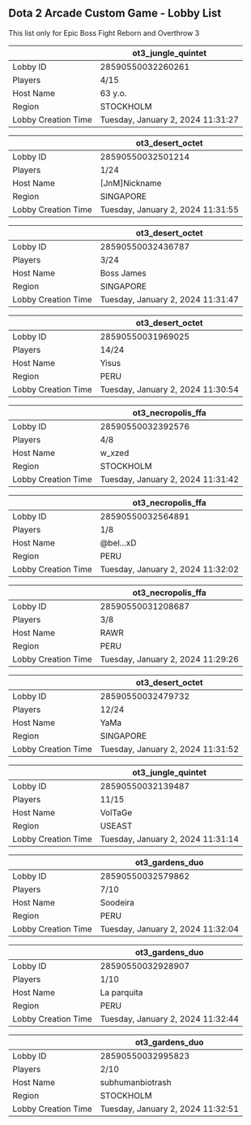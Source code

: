 ## Dota 2 Arcade Custom Game - Lobby List

This list only for Epic Boss Fight Reborn and Overthrow 3

|  | ot3_jungle_quintet |
| ------ | ------ |
| Lobby ID | 28590550032260261 |
| Players | 4/15 |
| Host Name | 63 y.o. |
| Region | STOCKHOLM |
| Lobby Creation Time | Tuesday, January 2, 2024 11:31:27 |


|  | ot3_desert_octet |
| ------ | ------ |
| Lobby ID | 28590550032501214 |
| Players | 1/24 |
| Host Name | [JnM]Nickname |
| Region | SINGAPORE |
| Lobby Creation Time | Tuesday, January 2, 2024 11:31:55 |


|  | ot3_desert_octet |
| ------ | ------ |
| Lobby ID | 28590550032436787 |
| Players | 3/24 |
| Host Name | Boss James |
| Region | SINGAPORE |
| Lobby Creation Time | Tuesday, January 2, 2024 11:31:47 |


|  | ot3_desert_octet |
| ------ | ------ |
| Lobby ID | 28590550031969025 |
| Players | 14/24 |
| Host Name | Yisus |
| Region | PERU |
| Lobby Creation Time | Tuesday, January 2, 2024 11:30:54 |


|  | ot3_necropolis_ffa |
| ------ | ------ |
| Lobby ID | 28590550032392576 |
| Players | 4/8 |
| Host Name | w_xzed |
| Region | STOCKHOLM |
| Lobby Creation Time | Tuesday, January 2, 2024 11:31:42 |


|  | ot3_necropolis_ffa |
| ------ | ------ |
| Lobby ID | 28590550032564891 |
| Players | 1/8 |
| Host Name | @bel...xD |
| Region | PERU |
| Lobby Creation Time | Tuesday, January 2, 2024 11:32:02 |


|  | ot3_necropolis_ffa |
| ------ | ------ |
| Lobby ID | 28590550031208687 |
| Players | 3/8 |
| Host Name | RAWR |
| Region | PERU |
| Lobby Creation Time | Tuesday, January 2, 2024 11:29:26 |


|  | ot3_desert_octet |
| ------ | ------ |
| Lobby ID | 28590550032479732 |
| Players | 12/24 |
| Host Name | YaMa |
| Region | SINGAPORE |
| Lobby Creation Time | Tuesday, January 2, 2024 11:31:52 |


|  | ot3_jungle_quintet |
| ------ | ------ |
| Lobby ID | 28590550032139487 |
| Players | 11/15 |
| Host Name | VolTaGe |
| Region | USEAST |
| Lobby Creation Time | Tuesday, January 2, 2024 11:31:14 |


|  | ot3_gardens_duo |
| ------ | ------ |
| Lobby ID | 28590550032579862 |
| Players | 7/10 |
| Host Name | Soodeira |
| Region | PERU |
| Lobby Creation Time | Tuesday, January 2, 2024 11:32:04 |


|  | ot3_gardens_duo |
| ------ | ------ |
| Lobby ID | 28590550032928907 |
| Players | 1/10 |
| Host Name | La parquita |
| Region | PERU |
| Lobby Creation Time | Tuesday, January 2, 2024 11:32:44 |


|  | ot3_gardens_duo |
| ------ | ------ |
| Lobby ID | 28590550032995823 |
| Players | 2/10 |
| Host Name | subhumanbiotrash |
| Region | STOCKHOLM |
| Lobby Creation Time | Tuesday, January 2, 2024 11:32:51 |


